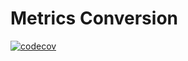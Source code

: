 Metrics Conversion
==================

[![codecov](https://codecov.io/gh/rochamarcelo/metric-conversion/branch/main/graph/badge.svg?token=8NY879O33N)](https://codecov.io/gh/rochamarcelo/metric-conversion)
